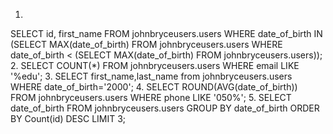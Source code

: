 1. 
  SELECT id, first_name FROM johnbryceusers.users WHERE date_of_birth IN 
	  (SELECT MAX(date_of_birth) FROM johnbryceusers.users WHERE date_of_birth < 
 		  (SELECT MAX(date_of_birth) FROM johnbryceusers.users));
2. 
  SELECT COUNT(*) FROM johnbryceusers.users WHERE email LIKE '%edu';
3.
  SELECT first_name,last_name from johnbryceusers.users WHERE date_of_birth='2000';
4. 
  SELECT ROUND(AVG(date_of_birth)) FROM johnbryceusers.users WHERE phone LIKE '050%';
5.
  SELECT date_of_birth FROM johnbryceusers.users 
    GROUP BY date_of_birth 
    ORDER BY Count(id) 
    DESC LIMIT 3;
